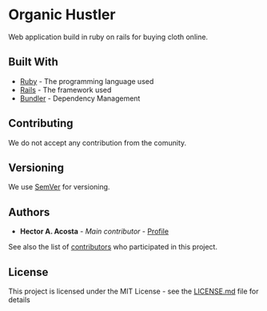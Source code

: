 # Organic Hustler
Web application build in ruby on rails for buying cloth online.

## Built With

* [Ruby](https://www.ruby-lang.org/en/) - The programming language used
* [Rails](http://rubyonrails.org/) - The framework used
* [Bundler](http://bundler.io/) - Dependency Management

## Contributing

We do not accept any contribution from the comunity.

## Versioning

We use [SemVer](http://semver.org/) for versioning.

## Authors

* **Hector A. Acosta** - *Main contributor* - [Profile](https://github.com/hectorandac)

See also the list of [contributors](https://github.com/hectorandac/OrganicHustler/graphs/contributors) who participated in this project.

## License

This project is licensed under the MIT License - see the [LICENSE.md](LICENSE.md) file for details

